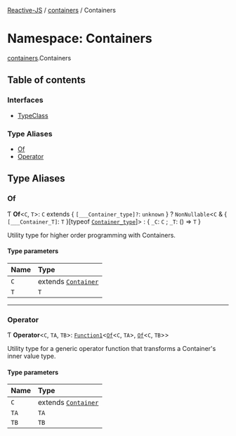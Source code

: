 [Reactive-JS](../README.md) / [containers](containers.md) / Containers

# Namespace: Containers

[containers](containers.md).Containers

## Table of contents

### Interfaces

- [TypeClass](../interfaces/containers.Containers.TypeClass.md)

### Type Aliases

- [Of](containers.Containers.md#of)
- [Operator](containers.Containers.md#operator)

## Type Aliases

### Of

Ƭ **Of**<`C`, `T`\>: `C` extends { `[___Container_type]?`: `unknown`  } ? `NonNullable`<`C` & { `[___Container_T]`: `T`  }[typeof [`Container_type`](containers.md#container_type)]\> : { `_C`: `C` ; `_T`: () => `T`  }

Utility type for higher order programming with Containers.

#### Type parameters

| Name | Type |
| :------ | :------ |
| `C` | extends [`Container`](../interfaces/containers.Container.md) |
| `T` | `T` |

___

### Operator

Ƭ **Operator**<`C`, `TA`, `TB`\>: [`Function1`](functions.md#function1)<[`Of`](containers.Containers.md#of)<`C`, `TA`\>, [`Of`](containers.Containers.md#of)<`C`, `TB`\>\>

Utility type for a generic operator function that transforms a Container's inner value type.

#### Type parameters

| Name | Type |
| :------ | :------ |
| `C` | extends [`Container`](../interfaces/containers.Container.md) |
| `TA` | `TA` |
| `TB` | `TB` |
